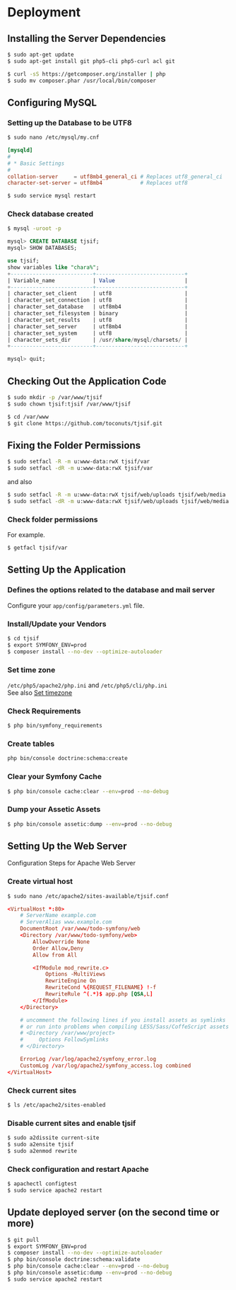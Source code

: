 # Deployment

## Installing the Server Dependencies
```sh
$ sudo apt-get update
$ sudo apt-get install git php5-cli php5-curl acl git

$ curl -sS https://getcomposer.org/installer | php
$ sudo mv composer.phar /usr/local/bin/composer
```

## Configuring MySQL
### Setting up the Database to be UTF8
```sh
$ sudo nano /etc/mysql/my.cnf
```
```cnf:my.cnf
[mysqld]
#
# * Basic Settings
#
collation-server     = utf8mb4_general_ci # Replaces utf8_general_ci
character-set-server = utf8mb4            # Replaces utf8
```
```sh
$ sudo service mysql restart
```

### Check database created
```sh
$ mysql -uroot -p
```
```sql
mysql> CREATE DATABASE tjsif;
mysql> SHOW DATABASES;

use tjsif;
show variables like "chara%";
+--------------------------+----------------------------+
| Variable_name            | Value                      |
+--------------------------+----------------------------+
| character_set_client     | utf8                       |
| character_set_connection | utf8                       |
| character_set_database   | utf8mb4                    |
| character_set_filesystem | binary                     |
| character_set_results    | utf8                       |
| character_set_server     | utf8mb4                    |
| character_set_system     | utf8                       |
| character_sets_dir       | /usr/share/mysql/charsets/ |
+--------------------------+----------------------------+

mysql> quit;
```

## Checking Out the Application Code
```sh
$ sudo mkdir -p /var/www/tjsif
$ sudo chown tjsif:tjsif /var/www/tjsif

$ cd /var/www
$ git clone https://github.com/toconuts/tjsif.git
```

## Fixing the Folder Permissions
```sh
$ sudo setfacl -R -m u:www-data:rwX tjsif/var
$ sudo setfacl -dR -m u:www-data:rwX tjsif/var
```
and also
```sh
$ sudo setfacl -R -m u:www-data:rwX tjsif/web/uploads tjsif/web/media 
$ sudo setfacl -dR -m u:www-data:rwX tjsif/web/uploads tjsif/web/media
```

### Check folder permissions
For example.
```sh
$ getfacl tjsif/var
```

## Setting Up the Application
### Defines the options related to the database and mail server
Configure your `app/config/parameters.yml` file.

### Install/Update your Vendors
```sh
$ cd tjsif
$ export SYMFONY_ENV=prod
$ composer install --no-dev --optimize-autoloader
```

### Set time zone
`/etc/php5/apache2/php.ini` and `/etc/php5/cli/php.ini`  
See also [Set timezone](app/Resources/doc/installation.md#set-timezone)

### Check Requirements
```sh
$ php bin/symfony_requirements
```

### Create tables
```sh
php bin/console doctrine:schema:create
```

### Clear your Symfony Cache
```sh
$ php bin/console cache:clear --env=prod --no-debug
```

### Dump your Assetic Assets
```sh
$ php bin/console assetic:dump --env=prod --no-debug
```

## Setting Up the Web Server
Configuration Steps for Apache Web Server

### Create virtual host
```sh
$ sudo nano /etc/apache2/sites-available/tjsif.conf
```
```conf
<VirtualHost *:80>
    # ServerName example.com
    # ServerAlias www.example.com
    DocumentRoot /var/www/todo-symfony/web
    <Directory /var/www/todo-symfony/web>
        AllowOverride None
        Order Allow,Deny
        Allow from All

        <IfModule mod_rewrite.c>
            Options -MultiViews
            RewriteEngine On
            RewriteCond %{REQUEST_FILENAME} !-f
            RewriteRule ^(.*)$ app.php [QSA,L]
        </IfModule>
    </Directory>

    # uncomment the following lines if you install assets as symlinks
    # or run into problems when compiling LESS/Sass/CoffeScript assets
    # <Directory /var/www/project>
    #     Options FollowSymlinks
    # </Directory>

    ErrorLog /var/log/apache2/symfony_error.log
    CustomLog /var/log/apache2/symfony_access.log combined
</VirtualHost>
```

### Check current sites
```sh
$ ls /etc/apache2/sites-enabled
```

### Disable current sites and enable tjsif
```sh
$ sudo a2dissite current-site
$ sudo a2ensite tjsif
$ sudo a2enmod rewrite
```

### Check configuration and restart Apache
```sh
$ apachectl configtest
$ sudo service apache2 restart
```


## Update deployed server (on the second time or more)
```sh
$ git pull
$ export SYMFONY_ENV=prod
$ composer install --no-dev --optimize-autoloader
$ php bin/console doctrine:schema:validate
$ php bin/console cache:clear --env=prod --no-debug
$ php bin/console assetic:dump --env=prod --no-debug
$ sudo service apache2 restart
```
